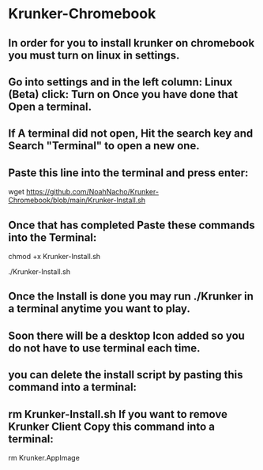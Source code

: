 # Krunker-Chromebook
In order for you to install krunker on chromebook you must turn on linux in settings.
-
 Go into settings and in the left column: Linux (Beta)
 click: Turn on
Once you have done that Open a terminal.
-
If A terminal did not open, Hit the search key and Search "Terminal" to open a new one.
-
Paste this line into the terminal and press enter:
-
wget https://github.com/NoahNacho/Krunker-Chromebook/blob/main/Krunker-Install.sh

Once that has completed Paste these commands into the Terminal:
-
chmod +x Krunker-Install.sh

./Krunker-Install.sh

Once the Install is done you may run ./Krunker in a terminal anytime you want to play.
-
Soon there will be a desktop Icon added so you do not have to use terminal each time.
-
you can delete the install script by pasting this command into a terminal:
-
rm Krunker-Install.sh
If you want to remove Krunker Client Copy this command into a terminal:
-
rm Krunker.AppImage
